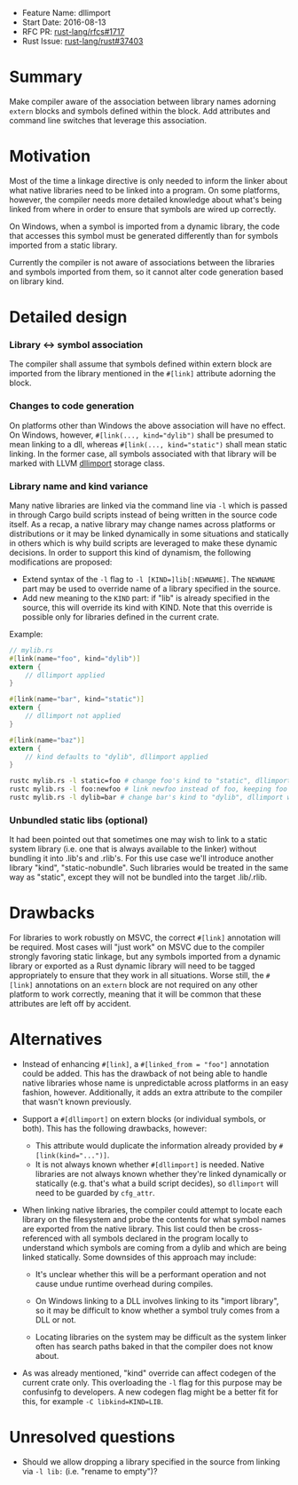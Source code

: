 - Feature Name: dllimport
- Start Date: 2016-08-13
- RFC PR: [rust-lang/rfcs#1717](https://github.com/rust-lang/rfcs/pull/1717)
- Rust Issue: [rust-lang/rust#37403](https://github.com/rust-lang/rust/issues/37403)

# Summary
[summary]: #summary

Make compiler aware of the association between library names adorning `extern` blocks
and symbols defined within the block.  Add attributes and command line switches that leverage
this association.

# Motivation
[motivation]: #motivation

Most of the time a linkage directive is only needed to inform the linker about
what native libraries need to be linked into a program. On some platforms,
however, the compiler needs more detailed knowledge about what's being linked
from where in order to ensure that symbols are wired up correctly.

On Windows, when a symbol is imported from a dynamic library, the code that accesses
this symbol must be generated differently than for symbols imported from a static library.

Currently the compiler is not aware of associations between the libraries and symbols
imported from them, so it cannot alter code generation based on library kind.

# Detailed design
[design]: #detailed-design

### Library <-> symbol association

The compiler shall assume that symbols defined within extern block
are imported from the library mentioned in the `#[link]` attribute adorning the block.

### Changes to code generation

On platforms other than Windows the above association will have no effect.
On Windows, however, `#[link(..., kind="dylib")` shall be presumed to mean linking to a dll,
whereas `#[link(..., kind="static")` shall mean static linking.  In the former case, all symbols
associated with that library will be marked with LLVM [dllimport][1] storage class.

[1]: http://llvm.org/docs/LangRef.html#dll-storage-classes

### Library name and kind variance

Many native libraries are linked via the command line via `-l` which is passed
in through Cargo build scripts instead of being written in the source code
itself. As a recap, a native library may change names across platforms or
distributions or it may be linked dynamically in some situations and
statically in others which is why build scripts are leveraged to make these
dynamic decisions. In order to support this kind of dynamism, the following
modifications are proposed:

- Extend syntax of the `-l` flag to `-l [KIND=]lib[:NEWNAME]`.  The `NEWNAME`
  part may be used to override name of a library specified in the source.
- Add new meaning to the `KIND` part: if "lib" is already specified in the source,
  this will override its kind with KIND.  Note that this override is possible only
  for libraries defined in the current crate.

Example:

```rust
// mylib.rs
#[link(name="foo", kind="dylib")]
extern {
    // dllimport applied
}

#[link(name="bar", kind="static")]
extern {
    // dllimport not applied
}

#[link(name="baz")]
extern {
    // kind defaults to "dylib", dllimport applied
}
```

```sh
rustc mylib.rs -l static=foo # change foo's kind to "static", dllimport will not be applied
rustc mylib.rs -l foo:newfoo # link newfoo instead of foo, keeping foo's kind as "dylib"
rustc mylib.rs -l dylib=bar # change bar's kind to "dylib", dllimport will be applied
```

### Unbundled static libs (optional)

It had been pointed out that sometimes one may wish to link to a static system library
(i.e. one that is always available to the linker) without bundling it into .lib's and .rlib's.
For this use case we'll introduce another library "kind", "static-nobundle".
Such libraries would be treated in the same way as "static", except they will not be bundled into
the target .lib/.rlib.

# Drawbacks
[drawbacks]: #drawbacks

For libraries to work robustly on MSVC, the correct `#[link]` annotation will
be required. Most cases will "just work" on MSVC due to the compiler strongly
favoring static linkage, but any symbols imported from a dynamic library or
exported as a Rust dynamic library will need to be tagged appropriately to
ensure that they work in all situations. Worse still, the `#[link]` annotations
on an `extern` block are not required on any other platform to work correctly,
meaning that it will be common that these attributes are left off by accident.


# Alternatives
[alternatives]: #alternatives

- Instead of enhancing `#[link]`, a `#[linked_from = "foo"]` annotation could be added.
  This has the drawback of not being able to handle native libraries whose
  name is unpredictable across platforms in an easy fashion, however.
  Additionally, it adds an extra attribute to the compiler that wasn't known
  previously.

- Support a `#[dllimport]` on extern blocks (or individual symbols, or both).
  This has the following drawbacks, however:
  - This attribute would duplicate the information already provided by
    `#[link(kind="...")]`.
  - It is not always known whether `#[dllimport]` is needed. Native
    libraries are not always known whether they're linked dynamically or
    statically (e.g. that's what a build script decides), so `dllimport`
    will need to be guarded by `cfg_attr`.

- When linking native libraries, the compiler could attempt to locate each
  library on the filesystem and probe the contents for what symbol names are
  exported from the native library. This list could then be cross-referenced
  with all symbols declared in the program locally to understand which symbols
  are coming from a dylib and which are being linked statically. Some downsides
  of this approach may include:

    - It's unclear whether this will be a performant operation and not cause
      undue runtime overhead during compiles.

    - On Windows linking to a DLL involves linking to its "import library", so
      it may be difficult to know whether a symbol truly comes from a DLL or
      not.

    - Locating libraries on the system may be difficult as the system linker
      often has search paths baked in that the compiler does not know about.

- As was already mentioned, "kind" override can affect codegen of the current crate only.
  This overloading the `-l` flag for this purpose may be confusinfg to developers.
  A new codegen flag might be a better fit for this, for example `-C libkind=KIND=LIB`.

# Unresolved questions
[unresolved]: #unresolved-questions

- Should we allow dropping a library specified in the source from linking via `-l lib:` (i.e. "rename to empty")?
